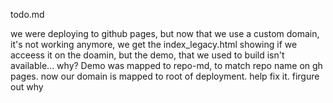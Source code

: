 todo.md

we were deploying to github pages, but now that we use a
custom domain, it's not working anymore, we get the
index_legacy.html showing if we acceess it on the doamin, but
the demo, that we used to build isn't available... why? Demo
was mapped to repo-md, to match repo name on gh pages. now our
domain is mapped to root of deployment. help fix it. firgure
out why
